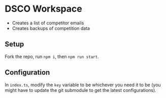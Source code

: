 # DSCO Workspace

- Creates a list of competitor emails
- Creates backups of competition data

## Setup

Fork the repo, run `npm i`, then `npm run start`.

## Configuration

In `index.ts`, modify the `key` variable to be whichever you need it
to be (you might have to update the git submodule to get the latest
configurations).
